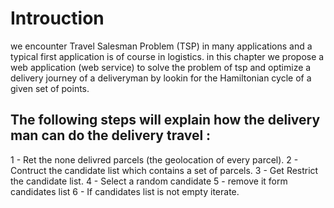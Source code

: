 # Introuction

we encounter Travel Salesman Problem (TSP) in many applications and a typical first application is of course in logistics.
in this chapter we propose a web application (web service) to solve the problem of tsp and optimize a delivery journey of a deliveryman by lookin for the Hamiltonian cycle of a given set of points.


## The following steps will explain how the delivery man can do the delivery travel : 

1 - Ret the none delivred parcels (the geolocation of every parcel).
2 - Contruct the candidate list which contains a set of parcels. 
3 - Get Restrict the candidate list.
4 - Select a random candidate 
5 - remove it form candidates list 
6 - If candidates list is not empty iterate.

